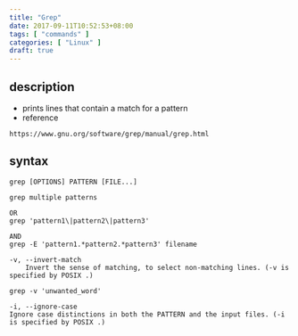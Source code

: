 ```yaml
---
title: "Grep"
date: 2017-09-11T10:52:53+08:00
tags: [ "commands" ]
categories: [ "Linux" ]
draft: true
---
```


## description
- prints lines that contain a match for a pattern
- reference
```
https://www.gnu.org/software/grep/manual/grep.html
```

## syntax

```
grep [OPTIONS] PATTERN [FILE...]

grep multiple patterns

OR
grep 'pattern1\|pattern2\|pattern3'

AND
grep -E 'pattern1.*pattern2.*pattern3' filename

-v, --invert-match
    Invert the sense of matching, to select non-matching lines. (-v is specified by POSIX .)

grep -v 'unwanted_word'

-i, --ignore-case
Ignore case distinctions in both the PATTERN and the input files. (-i is specified by POSIX .)
```